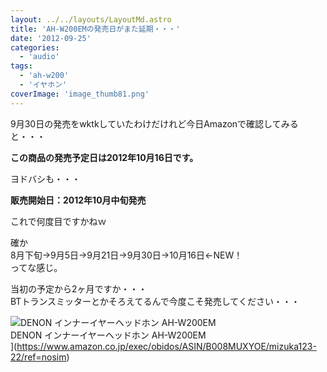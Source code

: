```yaml
---
layout: ../../layouts/LayoutMd.astro
title: 'AH-W200EMの発売日がまた延期・・・'
date: '2012-09-25'
categories:
  - 'audio'
tags:
  - 'ah-w200'
  - 'イヤホン'
coverImage: 'image_thumb81.png'
---
```


9月30日の発売をwktkしていたわけだけれど今日Amazonで確認してみると・・・

**この商品の発売予定日は2012年10月16日です。**

ヨドバシも・・・

**販売開始日：2012年10月中旬発売**

これで何度目ですかねｗ

確か  
8月下旬→9月5日→9月21日→9月30日→10月16日←NEW！  
ってな感じ。

当初の予定から2ヶ月ですか・・・  
BTトランスミッターとかそろえてるんで今度こそ発売してください・・・

![DENON インナーイヤーヘッドホン AH-W200EM](/archive/images/413IQSbcFhL._SL75_.jpg)  
DENON インナーイヤーヘッドホン AH-W200EM  
](https://www.amazon.co.jp/exec/obidos/ASIN/B008MUXYOE/mizuka123-22/ref=nosim)
